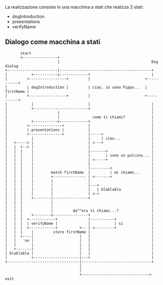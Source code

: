 

La realizzazione consiste in una macchina a stati che realizza 3 stati:
- dogIntroduction
- presentations
- verifyName

Dialogo come macchina a stati
-----------------------------

           start
           +----------------+
                            |                                          Dog dialog
    +-----------------------|------------------------------------------+       
    |           +-----------v-------------+                            |
    |         +-----------------+         |                         +-----------+
    |         | dogIntroduction |         | ciao, io sono Pippo...  | firstName |
    |         +-----------------+         |                         +-----------+
    |           |                         |                            |
    |           +-------------------------+                            |
    |                       |                                          |
    |                       |               come ti chiami?            |
    |           +-----------v-------------+                            |
    |         +---------------+           |                            |
    |         | presentations |           |                            |
    |         +---------------+           |-----+                      |
    |           |                         |     | ciao...              |
    |   +-----> |                         | <---+                      |
    |   |  +--> |                         |                            |
    |   |  |    |                         |-------+                    |
    |   |  |    |                         |       | sono un pulcino... |
    |   |  |    |                         | <-----+                    |
    |   |  |    |                         |                            |
    |   |  |    |                         |---------+                  |
    |   |  |    |        match firstName  |         | mi chiamo...     |
    |   |  |    |        +--------------- | <-------+                  |
    |   |  |    |        |                |                            |
    |   |  |    |        |                |---+                        |
    |   |  |    |        |                |   | blablabla              |
    |   |  |    |        |                | <-+                        |
    |   |  |    +--------|----------------+                            |
    |   |  |             |                                             |
    |   |  |             |                                             |
    |   |  |             |         da^^ero ti chiami...?               |
    |   |  |    +--------v----------------+                            |
    |   |  |  +------------+              |-----------+                |
    |   |  |  | verifyName |              |           | si             |
    |   |  |  +------------+          +-- | <---------+                |
    |   |  |    |         store firstName |                            |
    |   |  +----|                     |   |                            |
    |   |    no |                     |   |                            |
    |   |       |                     |   |                            |
    |   +-------|                     |   |                            |
    | blablabla |                     |   |                            |
    |           +---------------------|---+                            |
    +---------------------------------|--------------------------------+
                                      |
                                      |
                                      +-------------------------------> exit

